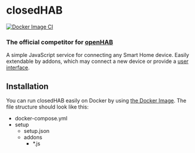 # closedHAB

[![Docker Image CI](https://github.com/Ryz3D/closedhab/actions/workflows/docker-nightly.yml/badge.svg)](https://github.com/Ryz3D/closedhab/actions/workflows/docker-nightly.yml)

### The official competitor for [openHAB](https://github.com/openhab/openhab-distro)

A simple JavaScript service for connecting any Smart Home device. Easily extendable by addons, which may connect a new device or provide a [user interface](https://github.com/Ryz3D/close-frontend).

## Installation

You can run closedHAB easily on Docker by using [the Docker Image](https://hub.docker.com/repository/docker/mircoheitmann/closedhab).
The file structure should look like this:
- docker-compose.yml
- setup
  - setup.json
  - addons
    - *.js
